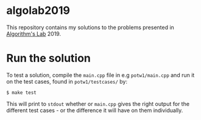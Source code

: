 # algolab2019

This repository contains my solutions to the problems presented in [Algorithm's Lab](https://www.cadmo.ethz.ch/education/lectures/HS19/algolab/index.html) 2019. 

# Run the solution
To test a solution, compile the `main.cpp` file in e.g `potw1/main.cpp` and run it on the test cases, found in `potw1/testcases/` by:
```
$ make test
```

This will print to `stdout` whether or `main.cpp` gives the right output for the different test cases - or the difference it will have on them individually. 
